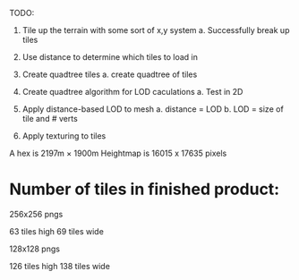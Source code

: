 TODO:

1. Tile up the terrain with some sort of x,y system
    a. Successfully break up tiles

2. Use distance to determine which tiles to load in

3. Create quadtree tiles
    a. create quadtree of tiles

4. Create quadtree algorithm for LOD caculations
    a. Test in 2D

5. Apply distance-based LOD to mesh
    a. distance = LOD
    b. LOD = size of tile and # verts

6. Apply texturing to tiles

A hex is 2197m × 1900m
Heightmap is 16015 x 17635 pixels

# Number of tiles in finished product:

256x256 pngs

63 tiles high
69 tiles wide

128x128 pngs

126 tiles high
138 tiles wide